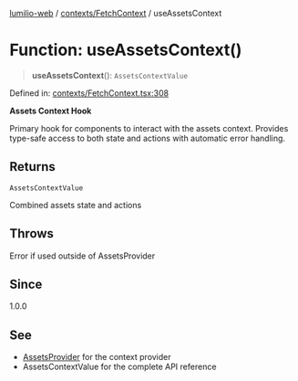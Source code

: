[lumilio-web](../../../modules.md) / [contexts/FetchContext](../index.md) / useAssetsContext

# Function: useAssetsContext()

> **useAssetsContext**(): `AssetsContextValue`

Defined in: [contexts/FetchContext.tsx:308](https://github.com/EdwinZhanCN/Lumilio-Photos/blob/87d62aab38919e216231c72a6e5a6bce24754b5d/web/src/contexts/FetchContext.tsx#L308)

**Assets Context Hook**

Primary hook for components to interact with the assets context.
Provides type-safe access to both state and actions with automatic error handling.

## Returns

`AssetsContextValue`

Combined assets state and actions

## Throws

Error if used outside of AssetsProvider

## Since

1.0.0

## See

 - [AssetsProvider](default.md) for the context provider
 - AssetsContextValue for the complete API reference
